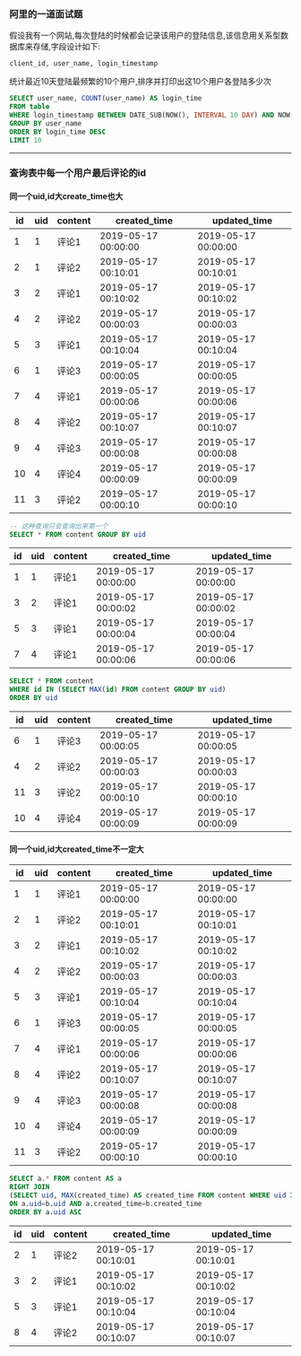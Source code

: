 ### 阿里的一道面试题

假设我有一个网站,每次登陆的时候都会记录该用户的登陆信息,该信息用关系型数据库来存储,字段设计如下:

```
client_id, user_name, login_timestamp
```

统计最近10天登陆最频繁的10个用户,排序并打印出这10个用户各登陆多少次

```sql
SELECT user_name, COUNT(user_name) AS login_time
FROM table
WHERE login_timestamp BETWEEN DATE_SUB(NOW(), INTERVAL 10 DAY) AND NOW()
GROUP BY user_name
ORDER BY login_time DESC
LIMIT 10
```

---

### 查询表中每一个用户最后评论的id

#### 同一个uid,id大create_time也大

| id   | uid  | content | created_time        | updated_time        |
| ---- | ---- | ------- | ------------------- | ------------------- |
| 1    | 1    | 评论1   | 2019-05-17 00:00:00 | 2019-05-17 00:00:00 |
| 2    | 1    | 评论2   | 2019-05-17 00:10:01 | 2019-05-17 00:10:01 |
| 3    | 2    | 评论1   | 2019-05-17 00:10:02 | 2019-05-17 00:10:02 |
| 4    | 2    | 评论2   | 2019-05-17 00:00:03 | 2019-05-17 00:00:03 |
| 5    | 3    | 评论1   | 2019-05-17 00:10:04 | 2019-05-17 00:10:04 |
| 6    | 1    | 评论3   | 2019-05-17 00:00:05 | 2019-05-17 00:00:05 |
| 7    | 4    | 评论1   | 2019-05-17 00:00:06 | 2019-05-17 00:00:06 |
| 8    | 4    | 评论2   | 2019-05-17 00:10:07 | 2019-05-17 00:10:07 |
| 9    | 4    | 评论3   | 2019-05-17 00:00:08 | 2019-05-17 00:00:08 |
| 10   | 4    | 评论4   | 2019-05-17 00:00:09 | 2019-05-17 00:00:09 |
| 11   | 3    | 评论2   | 2019-05-17 00:00:10 | 2019-05-17 00:00:10 |

```sql
-- 这种查询只会查询出来第一个
SELECT * FROM content GROUP BY uid
```

| id   | uid  | content | created_time        | updated_time        |
| ---- | ---- | ------- | ------------------- | ------------------- |
| 1    | 1    | 评论1   | 2019-05-17 00:00:00 | 2019-05-17 00:00:00 |
| 3    | 2    | 评论1   | 2019-05-17 00:00:02 | 2019-05-17 00:00:02 |
| 5    | 3    | 评论1   | 2019-05-17 00:00:04 | 2019-05-17 00:00:04 |
| 7    | 4    | 评论1   | 2019-05-17 00:00:06 | 2019-05-17 00:00:06 |

```sql
SELECT * FROM content
WHERE id IN (SELECT MAX(id) FROM content GROUP BY uid)
ORDER BY uid
```

| id   | uid  | content | created_time        | updated_time        |
| ---- | ---- | ------- | ------------------- | ------------------- |
| 6    | 1    | 评论3   | 2019-05-17 00:00:05 | 2019-05-17 00:00:05 |
| 4    | 2    | 评论2   | 2019-05-17 00:00:03 | 2019-05-17 00:00:03 |
| 11   | 3    | 评论2   | 2019-05-17 00:00:10 | 2019-05-17 00:00:10 |
| 10   | 4    | 评论4   | 2019-05-17 00:00:09 | 2019-05-17 00:00:09 |

#### 同一个uid,id大created_time不一定大

| id   | uid  | content | created_time        | updated_time        |
| ---- | ---- | ------- | ------------------- | ------------------- |
| 1    | 1    | 评论1   | 2019-05-17 00:00:00 | 2019-05-17 00:00:00 |
| 2    | 1    | 评论2   | 2019-05-17 00:10:01 | 2019-05-17 00:10:01 |
| 3    | 2    | 评论1   | 2019-05-17 00:10:02 | 2019-05-17 00:10:02 |
| 4    | 2    | 评论2   | 2019-05-17 00:00:03 | 2019-05-17 00:00:03 |
| 5    | 3    | 评论1   | 2019-05-17 00:10:04 | 2019-05-17 00:10:04 |
| 6    | 1    | 评论3   | 2019-05-17 00:00:05 | 2019-05-17 00:00:05 |
| 7    | 4    | 评论1   | 2019-05-17 00:00:06 | 2019-05-17 00:00:06 |
| 8    | 4    | 评论2   | 2019-05-17 00:10:07 | 2019-05-17 00:10:07 |
| 9    | 4    | 评论3   | 2019-05-17 00:00:08 | 2019-05-17 00:00:08 |
| 10   | 4    | 评论4   | 2019-05-17 00:00:09 | 2019-05-17 00:00:09 |
| 11   | 3    | 评论2   | 2019-05-17 00:00:10 | 2019-05-17 00:00:10 |

```sql
SELECT a.* FROM content AS a
RIGHT JOIN 
(SELECT uid, MAX(created_time) AS created_time FROM content WHERE uid IS NOT NULL GROUP BY uid) AS b
ON a.uid=b.uid AND a.created_time=b.created_time
ORDER BY a.uid ASC
```

| id   | uid  | content | created_time        | updated_time        |
| ---- | ---- | ------- | ------------------- | ------------------- |
| 2    | 1    | 评论2   | 2019-05-17 00:10:01 | 2019-05-17 00:10:01 |
| 3    | 2    | 评论1   | 2019-05-17 00:10:02 | 2019-05-17 00:10:02 |
| 5    | 3    | 评论1   | 2019-05-17 00:10:04 | 2019-05-17 00:10:04 |
| 8    | 4    | 评论2   | 2019-05-17 00:10:07 | 2019-05-17 00:10:07 |
